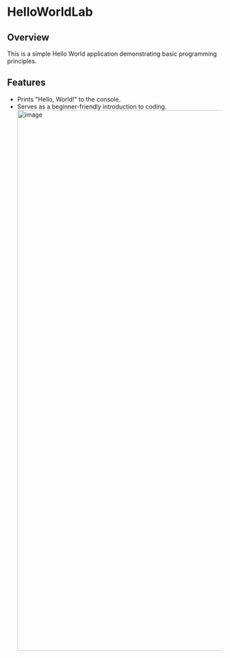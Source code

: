 # HelloWorldLab

## Overview
This is a simple Hello World application demonstrating basic programming principles.

## Features
- Prints "Hello, World!" to the console.
- Serves as a beginner-friendly introduction to coding.
  <img width="1259" alt="image" src="https://github.com/user-attachments/assets/a611e198-a57f-4197-982c-74cd2e195a52" />
